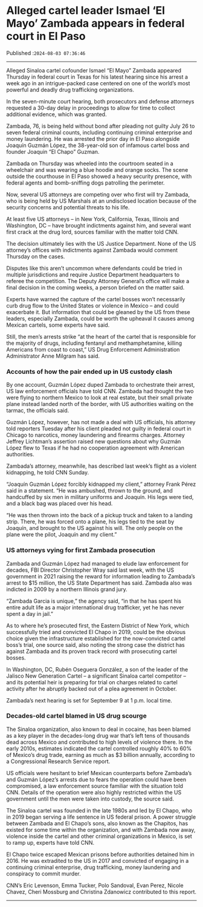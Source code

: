 # Alleged cartel leader Ismael ‘El Mayo’ Zambada appears in federal court in El Paso

Published :`2024-08-03 07:36:46`

---

Alleged Sinaloa cartel cofounder Ismael “El Mayo” Zambada appeared Thursday in federal court in Texas for his latest hearing since his arrest a week ago in an intrigue-packed case centered on one of the world’s most powerful and deadly drug trafficking organizations.

In the seven-minute court hearing, both prosecutors and defense attorneys requested a 30-day delay in proceedings to allow for time to collect additional evidence, which was granted.

Zambada, 76, is being held without bond after pleading not guilty July 26 to seven federal criminal counts, including continuing criminal enterprise and money laundering. He was arrested the prior day in El Paso alongside Joaquín Guzmán López, the 38-year-old son of infamous cartel boss and founder Joaquin “El Chapo” Guzman.

Zambada on Thursday was wheeled into the courtroom seated in a wheelchair and was wearing a blue hoodie and orange socks. The scene outside the courthouse in El Paso showed a heavy security presence, with federal agents and bomb-sniffing dogs patrolling the perimeter.

Now, several US attorneys are competing over who first will try Zambada, who is being held by US Marshals at an undisclosed location because of the security concerns and potential threats to his life.

At least five US attorneys – in New York, California, Texas, Illinois and Washington, DC – have brought indictments against him, and several want first crack at the drug lord, sources familiar with the matter told CNN.

The decision ultimately lies with the US Justice Department. None of the US attorney’s offices with indictments against Zambada would comment Thursday on the cases.

Disputes like this aren’t uncommon where defendants could be tried in multiple jurisdictions and require Justice Department headquarters to referee the competition. The Deputy Attorney General’s office will make a final decision in the coming weeks, a person briefed on the matter said.

Experts have warned the capture of the cartel bosses won’t necessarily curb drug flow to the United States or violence in Mexico – and could exacerbate it. But information that could be gleaned by the US from these leaders, especially Zambada, could be worth the upheaval it causes among Mexican cartels, some experts have said.

Still, the men’s arrests strike “at the heart of the cartel that is responsible for the majority of drugs, including fentanyl and methamphetamine, killing Americans from coast to coast,” US Drug Enforcement Administration Administrator Anne Milgram has said.

### Accounts of how the pair ended up in US custody clash

By one account, Guzmán López duped Zambada to orchestrate their arrest, US law enforcement officials have told CNN. Zambada had thought the two were flying to northern Mexico to look at real estate, but their small private plane instead landed north of the border, with US authorities waiting on the tarmac, the officials said.

Guzmán López, however, has not made a deal with US officials, his attorney told reporters Tuesday after his client pleaded not guilty in federal court in Chicago to narcotics, money laundering and firearms charges. Attorney Jeffrey Lichtman’s assertion raised new questions about why Guzmán López flew to Texas if he had no cooperation agreement with American authorities.

Zambada’s attorney, meanwhile, has described last week’s flight as a violent kidnapping, he told CNN Sunday.

“Joaquín Guzmán López forcibly kidnapped my client,” attorney Frank Pérez said in a statement. “He was ambushed, thrown to the ground, and handcuffed by six men in military uniforms and Joaquín. His legs were tied, and a black bag was placed over his head.

“He was then thrown into the back of a pickup truck and taken to a landing strip. There, he was forced onto a plane, his legs tied to the seat by Joaquín, and brought to the US against his will. The only people on the plane were the pilot, Joaquín and my client.”

### US attorneys vying for first Zambada prosecution

Zambada and Guzmán López had managed to elude law enforcement for decades, FBI Director Christopher Wray said last week, with the US government in 2021 raising the reward for information leading to Zambada’s arrest to $15 million, the US State Department has said. Zambada also was indicted in 2009 by a northern Illinois grand jury.

“Zambada Garcia is unique,” the agency said, “in that he has spent his entire adult life as a major international drug trafficker, yet he has never spent a day in jail.”

As to where he’s prosecuted first, the Eastern District of New York, which successfully tried and convicted El Chapo in 2019, could be the obvious choice given the infrastructure established for the now-convicted cartel boss’s trial, one source said, also noting the strong case the district has against Zambada and its proven track record with prosecuting cartel bosses.

In Washington, DC, Rubén Oseguera González, a son of the leader of the Jalisco New Generation Cartel – a significant Sinaloa cartel competitor – and its potential heir is preparing for trial on charges related to cartel activity after he abruptly backed out of a plea agreement in October.

Zambada’s next hearing is set for September 9 at 1 p.m. local time.

### Decades-old cartel blamed in US drug scourge

The Sinaloa organization, also known to deal in cocaine, has been blamed as a key player in the decades-long drug war that’s left tens of thousands dead across Mexico and contributed to high levels of violence there. In the early 2010s, estimates indicated the cartel controlled roughly 40% to 60% of Mexico’s drug trade, earning as much as $3 billion annually, according to a Congressional Research Service report.

US officials were hesitant to brief Mexican counterparts before Zambada’s and Guzmán López’s arrests due to fears the operation could have been compromised, a law enforcement source familiar with the situation told CNN. Details of the operation were also highly restricted within the US government until the men were taken into custody, the source said.

The Sinaloa cartel was founded in the late 1980s and led by El Chapo, who in 2019 began serving a life sentence in US federal prison. A power struggle between Zambada and El Chapo’s sons, also known as the Chapitos, has existed for some time within the organization, and with Zambada now away, violence inside the cartel and other criminal organizations in Mexico, is set to ramp up, experts have told CNN.

El Chapo twice escaped Mexican prisons before authorities detained him in 2016. He was extradited to the US in 2017 and convicted of engaging in a continuing criminal enterprise, drug trafficking, money laundering and conspiracy to commit murder.

CNN’s Eric Levenson, Emma Tucker, Polo Sandoval, Evan Perez, Nicole Chavez, Cheri Mossburg and Christina Zdanowicz contributed to this report.

---

